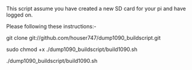 This script assume you have created a new SD card for your pi and have logged on.

Please following these instructions:-

git clone git://github.com/houser747/dump1090_buildscript.git

sudo chmod +x ./dump1090_buildscript/build1090.sh

./dump1090_buildscript/build1090.sh

